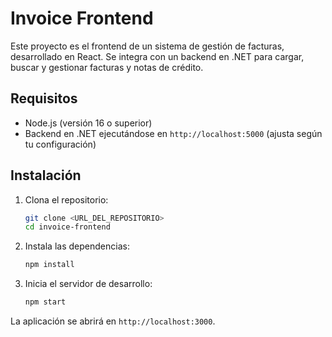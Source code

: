 # Invoice Frontend

Este proyecto es el frontend de un sistema de gestión de facturas, desarrollado en React. Se integra con un backend en .NET para cargar, buscar y gestionar facturas y notas de crédito.

## Requisitos

- Node.js (versión 16 o superior)
- Backend en .NET ejecutándose en `http://localhost:5000` (ajusta según tu configuración)

## Instalación

1. Clona el repositorio:
   ```bash
   git clone <URL_DEL_REPOSITORIO>
   cd invoice-frontend

2. Instala las dependencias:
   ```bash
   npm install

3. Inicia el servidor de desarrollo:
   ```bash
   npm start

La aplicación se abrirá en `http://localhost:3000`.


